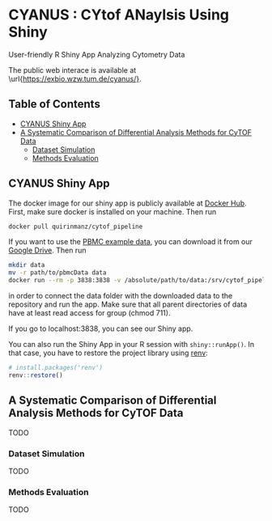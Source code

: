# CYANUS : CYtof ANaylsis Using Shiny

User-friendly R Shiny App Analyzing Cytometry Data

The public web interace is available at \url{https://exbio.wzw.tum.de/cyanus/}.

## Table of Contents
* [CYANUS Shiny App](#cyanus)
* [A Systematic Comparison of Differential Analysis Methods for CyTOF Data](#paper)
  + [Dataset Simulation](#dataset)
  + [Methods Evaluation](#methods)

## CYANUS Shiny App

The docker image for our shiny app is publicly available at [Docker
Hub](https://hub.docker.com/repository/docker/quirinmanz/cytof_pipeline).
First, make sure docker is installed on your machine. Then run

``` bash
docker pull quirinmanz/cytof_pipeline
```

If you want to use the [PBMC example
data](https://www.nature.com/articles/nbt.2317), you can download it
from our [Google
Drive](https://drive.google.com/drive/folders/19hM51eoLLEJDQ_Oz4xqMu2t9bAY9Qcyf?usp=sharing).
Then run

``` bash
mkdir data
mv -r path/to/pbmcData data
docker run --rm -p 3838:3838 -v /absolute/path/to/data:/srv/cytof_pipeline/data quirinmanz/cytof_pipeline
```

in order to connect the data folder with the downloaded data to the
repository and run the app. Make sure that all parent directories of
data have at least read access for group (chmod 711).

If you go to localhost:3838, you can see our Shiny app.

You can also run the Shiny App in your R session with `shiny::runApp()`.
In that case, you have to restore the project library using
[renv](https://rstudio.github.io/renv/articles/renv.html):

``` r
# install.packages('renv')
renv::restore()
```

## A Systematic Comparison of Differential Analysis Methods for CyTOF Data

TODO

### Dataset Simulation
TODO


### Methods Evaluation
TODO


